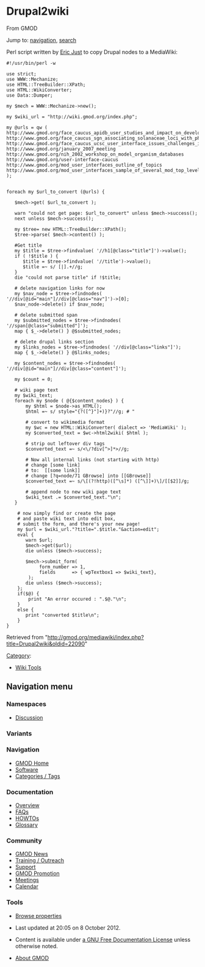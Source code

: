 <div id="mw-page-base" class="noprint">

</div>

<div id="mw-head-base" class="noprint">

</div>

<div id="content" class="mw-body" role="main">

<span id="top"></span>

<div id="mw-js-message" style="display:none;">

</div>



# <span dir="auto">Drupal2wiki</span>

<div id="bodyContent">

<div id="siteSub">

From GMOD

</div>

<div id="contentSub">

</div>

<div id="jump-to-nav" class="mw-jump">

Jump to: [navigation](#mw-navigation), [search](#p-search)

</div>

<div id="mw-content-text" class="mw-content-ltr" lang="en" dir="ltr">

Perl script written by <a
href="http://gmod.org/mediawiki/index.php?title=Eric_Just&amp;action=edit&amp;redlink=1"
class="new" title="Eric Just (page does not exist)">Eric Just</a> to
copy Drupal nodes to a MediaWiki:

<div class="mw-geshi mw-code mw-content-ltr" dir="ltr">

<div class="perl source-perl">

``` de1
#!/usr/bin/perl -w
 
use strict;
use WWW::Mechanize;
use HTML::TreeBuilder::XPath;
use HTML::WikiConverter;
use Data::Dumper;
 
my $mech = WWW::Mechanize->new();
 
my $wiki_url = "http://wiki.gmod.org/index.php";
 
my @urls = qw (
http://www.gmod.org/face_caucus_apidb_user_studies_and_impact_on_development
http://www.gmod.org/face_caucus_sgn_associating_solanaceae_loci_with_phenotype
http://www.gmod.org/face_caucus_ucsc_user_interface_issues_challenges_in_a_many_organism_database
http://www.gmod.org/january_2007_meeting
http://www.gmod.org/nih_2002_workshop_on_model_organism_databases
http://www.gmod.org/user-interface-caucus
http://www.gmod.org/mod_user_interfaces_outline_of_topics
http://www.gmod.org/mod_user_interfaces_sample_of_several_mod_top_level_functions
);
 
 
foreach my $url_to_convert (@urls) {
 
   $mech->get( $url_to_convert );
 
   warn "could not get page: $url_to_convert" unless $mech->success();
   next unless $mech->success();
 
   my $tree= new HTML::TreeBuilder::XPath();
   $tree->parse( $mech->content() );
 
   #Get title
   my $title = $tree->findvalue( '//h1[@class="title"]')->value();
   if ( !$title ) {
      $title = $tree->findvalue( '//title')->value();
      $title =~ s/ [|].+//g;
   }
   die "could not parse title" if !$title;
 
   # delete navigation links for now
   my $nav_node = $tree->findnodes( '//div[@id="main"]//div[@class="nav"]')->[0];
   $nav_node->delete() if $nav_node;
 
   # delete submitted span
   my $submitted_nodes = $tree->findnodes( '//span[@class="submitted"]');
   map { $_->delete() } @$submitted_nodes;
 
   # delete drupal links section
   my $links_nodes = $tree->findnodes( '//div[@class="links"]');
   map { $_->delete() } @$links_nodes;
 
   my $content_nodes = $tree->findnodes( '//div[@id="main"]//div[@class="content"]');
 
   my $count = 0;
 
   # wiki page text
   my $wiki_text;
   foreach my $node ( @{$content_nodes} ) {
       my $html = $node->as_HTML();
       $html =~ s/ style="{?([^}"]+)}?"//g; # "
 
       # convert to wikimedia format
       my $wc = new HTML::WikiConverter( dialect => 'MediaWiki' );
       my $converted_text = $wc->html2wiki( $html );
 
       # strip out leftover div tags
       $converted_text =~ s/<\/?div[^>]*>//g;
 
       # Now all internal links (not starting with http)
       # change [some link]
       # to:  [[some link]]
       # change [?q=node/71 GBrowse] into [[GBrowse]]
       $converted_text =~ s/\[(?!http)([^\s]*) ([^\]]+)\]/[[$2]]/g;
 
       # append node to new wiki page text
       $wiki_text .= $converted_text."\n";
   }
 
    # now simply find or create the page
    # and paste wiki text into edit box,  
    # submit the form, and there's your new page!
    my $url = $wiki_url."?title=".$title."&action=edit";
    eval {
       warn $url;
       $mech->get($url);
       die unless ($mech->success);
 
       $mech->submit_form(
            form_number => 1,
            fields      => { wpTextbox1 => $wiki_text},
        );
       die unless ($mech->success);
    };
    if($@) {
        print "An error occured : ".$@."\n";
    }
    else {
       print "converted $title\n";
    }
}
```

</div>

</div>

</div>

<div class="printfooter">

Retrieved from
"<http://gmod.org/mediawiki/index.php?title=Drupal2wiki&oldid=22090>"

</div>

<div id="catlinks" class="catlinks">

<div id="mw-normal-catlinks" class="mw-normal-catlinks">

[Category](Special%3ACategories "Special%3ACategories"):

- [Wiki Tools](Category%3AWiki_Tools "Category%3AWiki Tools")

</div>

</div>

<div class="visualClear">

</div>

</div>

</div>

<div id="mw-navigation">

## Navigation menu

<div id="mw-head">



<div id="left-navigation">

<div id="p-namespaces" class="vectorTabs" role="navigation"
aria-labelledby="p-namespaces-label">

### Namespaces


- <span id="ca-talk"><a
  href="http://gmod.org/mediawiki/index.php?title=Talk:Drupal2wiki&amp;action=edit&amp;redlink=1"
  accesskey="t"
  title="Discussion about the content page [t]">Discussion</a></span>

</div>

<div id="p-variants" class="vectorMenu emptyPortlet" role="navigation"
aria-labelledby="p-variants-label">

### 

### Variants[](#)

<div class="menu">

</div>

</div>

</div>





</div>

</div>

</div>

<div id="mw-panel">

<div id="p-logo" role="banner">

<a href="Main_Page"
style="background-image: url(../images/GMOD-cogs.png);"
title="Visit the main page"></a>

</div>

<div id="p-Navigation" class="portal" role="navigation"
aria-labelledby="p-Navigation-label">

### Navigation

<div class="body">

- <span id="n-GMOD-Home">[GMOD Home](Main_Page)</span>
- <span id="n-Software">[Software](GMOD_Components)</span>
- <span id="n-Categories-.2F-Tags">[Categories /
  Tags](Categories)</span>

</div>

</div>

<div id="p-Documentation" class="portal" role="navigation"
aria-labelledby="p-Documentation-label">

### Documentation

<div class="body">

- <span id="n-Overview">[Overview](Overview)</span>
- <span id="n-FAQs">[FAQs](Category%3AFAQ)</span>
- <span id="n-HOWTOs">[HOWTOs](Category%3AHOWTO)</span>
- <span id="n-Glossary">[Glossary](Glossary)</span>

</div>

</div>

<div id="p-Community" class="portal" role="navigation"
aria-labelledby="p-Community-label">

### Community

<div class="body">

- <span id="n-GMOD-News">[GMOD News](GMOD_News)</span>
- <span id="n-Training-.2F-Outreach">[Training /
  Outreach](Training_and_Outreach)</span>
- <span id="n-Support">[Support](Support)</span>
- <span id="n-GMOD-Promotion">[GMOD Promotion](GMOD_Promotion)</span>
- <span id="n-Meetings">[Meetings](Meetings)</span>
- <span id="n-Calendar">[Calendar](Calendar)</span>

</div>

</div>

<div id="p-tb" class="portal" role="navigation"
aria-labelledby="p-tb-label">

### Tools

<div class="body">


- <span id="t-smwbrowselink"><a href="Special%3ABrowse/Drupal2wiki" rel="smw-browse">Browse
  properties</a></span>


</div>

</div>

</div>

</div>

<div id="footer" role="contentinfo">

- <span id="footer-info-lastmod">Last updated at 20:05 on 8 October
  2012.</span>
<!-- - <span id="footer-info-viewcount">12,982 page views.</span> -->
- <span id="footer-info-copyright">Content is available under
  <a href="http://www.gnu.org/licenses/fdl-1.3.html" class="external"
  rel="nofollow">a GNU Free Documentation License</a> unless otherwise
  noted.</span>

<!-- -->

- <span id="footer-places-about">[About
  GMOD](GMOD%3AAbout "GMOD%3AAbout")</span>

<!-- -->






</div>

